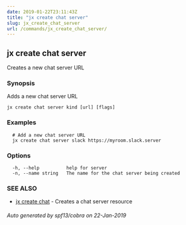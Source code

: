 ```yaml
---
date: 2019-01-22T23:11:43Z
title: "jx create chat server"
slug: jx_create_chat_server
url: /commands/jx_create_chat_server/
---
```

## jx create chat server

Creates a new chat server URL

### Synopsis

Adds a new chat server URL

```
jx create chat server kind [url] [flags]
```

### Examples

```
  # Add a new chat server URL
  jx create chat server slack https://myroom.slack.server
```

### Options

```
  -h, --help          help for server
  -n, --name string   The name for the chat server being created
```

### SEE ALSO

* [jx create chat](/commands/jx_create_chat/)	 - Creates a chat server resource

###### Auto generated by spf13/cobra on 22-Jan-2019
